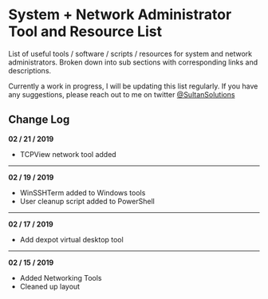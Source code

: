 # System + Network Administrator Tool and Resource List
List of useful tools / software / scripts / resources for system and network administrators. Broken down into sub sections with corresponding links and descriptions. 


Currently a work in progress, I will be updating this list regularly. If you have any suggestions, please reach out to me on twitter <a href="https://twitter.com/sultansolutions">@SultanSolutions</a>


**Change Log**
----

**02 / 21 / 2019** 

* TCPView network tool added

---

**02 / 19 / 2019** 

* WinSSHTerm added to Windows tools
* User cleanup script added to PowerShell

----

**02 / 17 / 2019**

* Add dexpot virtual desktop tool

----

**02 / 15 / 2019** 

* Added Networking Tools 
* Cleaned up layout

